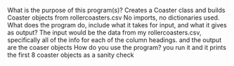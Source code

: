 What is the purpose of this program(s)? Creates a Coaster class and builds Coaster objects from rollercoasters.csv
No imports, no dictionaries used.
What does the program do, include what it takes for input, and what it gives as output? The input would be the data from my rollercoasters.csv, specifically all of the info for each of the column headings. and the output are the coaser objects
How do you use the program? you run it and it prints the first 8 coaster objects as a sanity check
